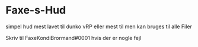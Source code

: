 # Faxe-s-Hud
simpel hud mest lavet til dunko vRP eller mest til men kan bruges til alle Filer

Skriv til FaxeKondiBrormand#0001 hvis der er nogle fejl 
